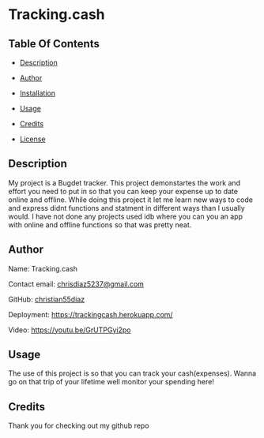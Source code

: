 # Tracking.cash
## Table Of Contents
  
* [Description](#Description)
  
* [Author](#Author)
  
* [Installation](#Installation)
  
* [Usage](#Usage)
  
* [Credits](#Credits)
  
* [License](#License)
  
## Description
  
My project is a Bugdet tracker. This project demonstartes the work and effort you need to put in so that you can keep your expense up to date online and offline. While doing this project it let me learn new ways to code and express didnt functions and statment in different ways than I usually would. I have not done any projects used idb where you can you an app with online and offline functions so that was pretty neat.
  
## Author
  
Name: Tracking.cash
  
Contact email: chrisdiaz5237@gmail.com
  
GitHub: [christian55diaz](https://github.com/christian55diaz)

Deployment: https://trackingcash.herokuapp.com/

Video: https://youtu.be/GrUTPGyi2po
  
## Usage
The use of this project is so that you can track your cash(expenses). Wanna go on that trip of your lifetime well monitor your spending here!
## Credits
Thank you for checking out my github repo

